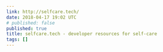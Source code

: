 ```yaml
---
link: http://selfcare.tech/
date: 2018-04-17 19:02 UTC
# published: false
published: true
title: selfcare.tech - developer resources for self-care
tags: []
---
```



